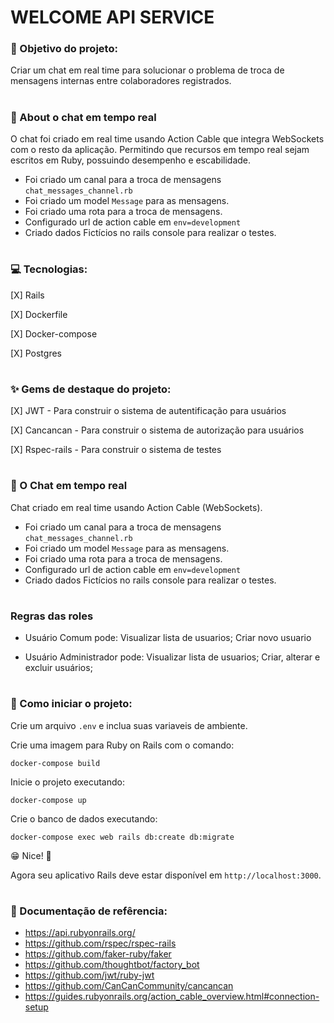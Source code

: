 # WELCOME API SERVICE

### 🎯 Objetivo do projeto: 

Criar um chat em real time para solucionar o problema de troca de mensagens internas entre colaboradores registrados.

#

### 💬 About o chat em tempo real 

O chat foi criado em real time usando Action Cable que integra WebSockets com o resto da aplicação. Permitindo que recursos em tempo real sejam escritos em Ruby, possuindo desempenho e escabilidade.

- Foi criado um canal para a troca de mensagens `chat_messages_channel.rb`
- Foi criado um model `Message` para as mensagens.
- Foi criado uma rota para a troca de mensagens.
- Configurado url de action cable em `env=development`
- Criado dados Fictícios no rails console para realizar o testes.

# 


### 💻 Tecnologias:

[X] Rails 

[X] Dockerfile

[X] Docker-compose

[X] Postgres

#

### ✨ Gems de destaque do projeto:

[X] JWT - Para construir o sistema de autentificação para usuários

[X] Cancancan - Para construir o sistema de autorização para usuários

[X] Rspec-rails - Para construir o sistema de testes

#

### 💬 O Chat em tempo real 

Chat criado em real time usando Action Cable (WebSockets).
- Foi criado um canal para a troca de mensagens `chat_messages_channel.rb`
- Foi criado um model `Message` para as mensagens.
- Foi criado uma rota para a troca de mensagens.
- Configurado url de action cable em `env=development`
- Criado dados Fictícios no rails console para realizar o testes.

#

### Regras das roles 

- Usuário Comum pode:
Visualizar lista de usuarios; Criar novo usuario

- Usuário Administrador pode: Visualizar lista de usuarios; Criar, alterar e excluir usuários;

#

### 🏁 Como iniciar o projeto:

Crie um arquivo `.env` e inclua suas variaveis de ambiente.

Crie uma imagem para Ruby on Rails com o comando:

`docker-compose build`

Inicie o projeto executando:

`docker-compose up`

Crie o banco de dados executando:

`docker-compose exec web rails db:create db:migrate`

😁 Nice! 🚀 

Agora seu aplicativo Rails deve estar disponível em `http://localhost:3000`.

#

### 📕 Documentação de refêrencia:

- https://api.rubyonrails.org/
- https://github.com/rspec/rspec-rails
- https://github.com/faker-ruby/faker
- https://github.com/thoughtbot/factory_bot
- https://github.com/jwt/ruby-jwt
- https://github.com/CanCanCommunity/cancancan 
- https://guides.rubyonrails.org/action_cable_overview.html#connection-setup
